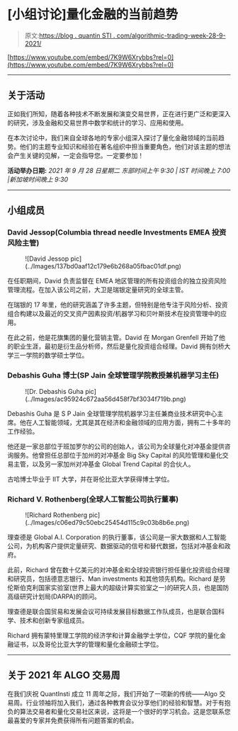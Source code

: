 # [小组讨论]量化金融的当前趋势

> 原文:[https://blog . quantin STI . com/algorithmic-trading-week-28-9-2021/](https://blog.quantinsti.com/algorithmic-trading-week-28-september-2021/)

[https://www.youtube.com/embed/7K9W6Xrybbs?rel=0](https://www.youtube.com/embed/7K9W6Xrybbs?rel=0)

* * *

## 关于活动

正如我们所知，随着各种技术不断发展和演变交易世界，正在进行更广泛和更深入的研究，涉及金融和交易世界中数学和统计的学习、应用和使用。

在本次讨论中，我们来自全球各地的专家小组深入探讨了量化金融领域的当前趋势。他们的主题专业知识和经验在著名组织中担当重要角色，他们对该主题的想法会产生关键的见解，一定会指导您。一定要参加！

**活动举办日期:**
*2021 年 9 月 28 日星期二
东部时间上午 9:30 | IST 时间晚上 7:00 |新加坡时间晚上 9:30*

* * *

## 小组成员

### David Jessop(Columbia thread needle Investments EMEA 投资风险主管)

<figure class="kg-card kg-image-card">![David Jessop pic](../Images/137bd0aaf12c179e6b268a05fbac01df.png)</figure>

在任职期间，David 负责监督在 EMEA 地区管理的所有投资组合的独立投资风险管理流程。在加入该公司之前，大卫是瑞银定量研究的全球主管。

在瑞银的 17 年里，他的研究涵盖了许多主题，但特别是他专注于风险分析、投资组合构建以及最近的交叉资产因素投资/机器学习和贝叶斯技术在投资管理中的应用。

在此之前，他是花旗集团的量化营销主管。David 在 Morgan Grenfell 开始了他的职业生涯，最初是衍生品分析师，然后是量化投资组合经理。David 拥有剑桥大学三一学院的数学硕士学位。

### Debashis Guha 博士(SP Jain 全球管理学院教授兼机器学习主任)

<figure class="kg-card kg-image-card">![Dr. Debashis Guha pic](../Images/ac95924c672aa56d458f7bf3034f719b.png)</figure>

Debashis Guha 是 S P Jain 全球管理学院机器学习主任兼商业技术研究中心主席。他在人工智能领域，尤其是其在经济和金融领域的应用方面，拥有二十多年的工作经验。

他还是一家总部位于班加罗尔的公司的创始人，该公司为全球量化对冲基金提供咨询服务。他曾担任总部位于加州的对冲基金 Big Sky Capital 的风险管理和量化交易主管，以及另一家加州对冲基金 Global Trend Capital 的合伙人。

古哈博士毕业于 IIT 大学，并在哥伦比亚大学获得博士学位。

### Richard V. Rothenberg(全球人工智能公司执行董事)

<figure class="kg-card kg-image-card">![Richard Rothenberg pic](../Images/c06ed79c50ebc25454d115c9c03b8b6e.png)</figure>

理查德是 Global A.I. Corporation 的执行董事，该公司是一家大数据和人工智能公司，为机构客户提供定量研究、数据驱动的信号和替代数据，包括对冲基金和政府。

此前，Richard 曾在数十亿美元的对冲基金和全球投资银行担任量化投资组合经理和研究员，包括德意志银行、Man investments 和其他领先机构。Richard 是劳伦斯伯克利国家实验室(世界上最大的超级计算实验室之一)的研究人员，也是国防高级研究计划局(DARPA)的顾问。

理查德是联合国贸易和发展会议可持续发展目标数据工作队成员，也是联合国科学、技术和创新专家组成员。

Richard 拥有蒙特里理工学院的经济学和计算金融学士学位，CQF 学院的量化金融证书，以及哥伦比亚大学的管理和量化金融硕士学位。

* * *

## 关于 2021 年 ALGO 交易周

在我们庆祝 QuantInsti 成立 11 周年之际，我们开始了一项新的传统——Algo 交易周。行业领袖将加入我们，通过各种教育会议分享他们的经验和智慧。对于有抱负的算法交易者和量化交易社区来说，这将是一个很好的学习机会。这是您联系您最喜爱的专家并免费获得所有问题答案的机会。